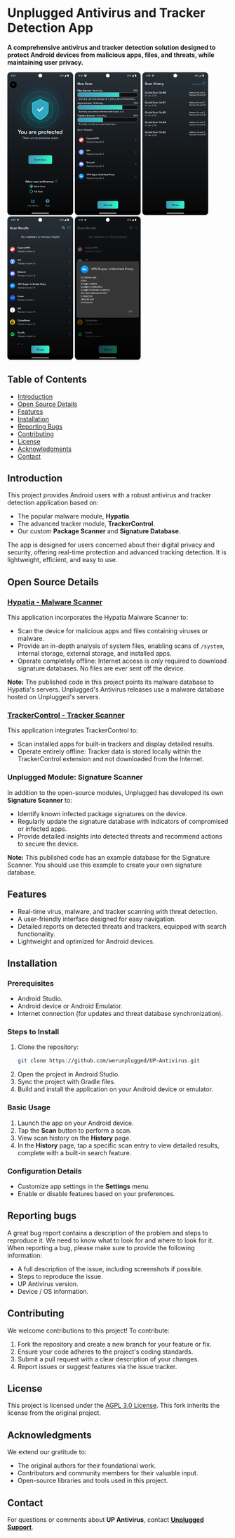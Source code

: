 # **Unplugged Antivirus and Tracker Detection App**

**A comprehensive antivirus and tracker detection solution designed to protect Android devices from malicious apps, files, and threats, while maintaining user privacy.**

<img src="Images/home-activity.png" alt="drawing" width="150"/> <img src="Images/scan-activity.png" alt="drawing" width="150"/> <img src="Images/scan-history.png" alt="drawing" width="150"/> <img src="Images/scan-full-results.png" alt="drawing" width="150"/> <img src="Images/trackers-information-dialog.png" alt="drawing" width="150"/>

## **Table of Contents**
- [Introduction](#introduction)
- [Open Source Details](#open-source-details)
- [Features](#features)
- [Installation](#installation)
- [Reporting Bugs](#reporting-bugs)
- [Contributing](#contributing)
- [License](#license)
- [Acknowledgments](#acknowledgments)
- [Contact](#contact)


## **Introduction**

This project provides Android users with a robust antivirus and tracker detection application based on:
- The popular malware module, **Hypatia**.
- The advanced tracker module, **TrackerControl**.
- Our custom **Package Scanner** and **Signature Database**.

The app is designed for users concerned about their digital privacy and security, offering real-time protection and advanced tracking detection. It is lightweight, efficient, and easy to use.


## **Open Source Details**

### **[Hypatia - Malware Scanner](https://github.com/Divested-Mobile/Hypatia)**
This application incorporates the Hypatia Malware Scanner to:
- Scan the device for malicious apps and files containing viruses or malware.
- Provide an in-depth analysis of system files, enabling scans of `/system`, internal storage, external storage, and installed apps.
- Operate completely offline: Internet access is only required to download signature databases. No files are ever sent off the device.

**Note:** The published code in this project points its malware database to Hypatia's servers. Unplugged's Antivirus releases use a malware database hosted on Unplugged's servers.

### **[TrackerControl - Tracker Scanner](https://github.com/TrackerControl/tracker-control-android)**
This application integrates TrackerControl to:
- Scan installed apps for built-in trackers and display detailed results.
- Operate entirely offline: Tracker data is stored locally within the TrackerControl extension and not downloaded from the Internet.

### **Unplugged Module: Signature Scanner**
In addition to the open-source modules, Unplugged has developed its own **Signature Scanner** to:
- Identify known infected package signatures on the device.
- Regularly update the signature database with indicators of compromised or infected apps.
- Provide detailed insights into detected threats and recommend actions to secure the device.

**Note:** This published code has an example database for the Signature Scanner. You should use this example to create your own signature database.


## **Features**

- Real-time virus, malware, and tracker scanning with threat detection.
- A user-friendly interface designed for easy navigation.
- Detailed reports on detected threats and trackers, equipped with search functionality.
- Lightweight and optimized for Android devices.


## **Installation**

### **Prerequisites**
- Android Studio.
- Android device or Android Emulator.
- Internet connection (for updates and threat database synchronization).

### **Steps to Install**
1. Clone the repository:
   ```bash
   git clone https://github.com/werunplugged/UP-Antivirus.git
   ```
2. Open the project in Android Studio.
3. Sync the project with Gradle files.
4. Build and install the application on your Android device or emulator.

### **Basic Usage**
1. Launch the app on your Android device.
2. Tap the **Scan** button to perform a scan.
3. View scan history on the **History** page.
4. In the **History** page, tap a specific scan entry to view detailed results, complete with a built-in search feature.

### **Configuration Details**
- Customize app settings in the **Settings** menu.
- Enable or disable features based on your preferences.


## Reporting bugs

A great bug report contains a description of the problem and steps to reproduce it. We need to know what to look for and where to look for it.
When reporting a bug, please make sure to provide the following information:
- A full description of the issue, including screenshots if possible.
- Steps to reproduce the issue.
- UP Antivirus version.
- Device / OS information.


## **Contributing**

We welcome contributions to this project! To contribute:
1. Fork the repository and create a new branch for your feature or fix.
2. Ensure your code adheres to the project's coding standards.
3. Submit a pull request with a clear description of your changes.
4. Report issues or suggest features via the issue tracker.


## **License**

This project is licensed under the [AGPL 3.0 License](LICENSE). This fork inherits the license from the original project.


## **Acknowledgments**

We extend our gratitude to:
- The original authors for their foundational work.
- Contributors and community members for their valuable input.
- Open-source libraries and tools used in this project.


## **Contact**

For questions or comments about **UP Antivirus**, contact **[Unplugged Support](mailto:support@unplugged.com)**.